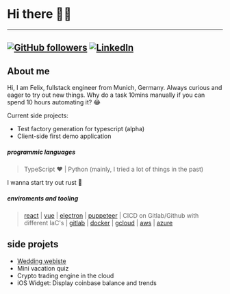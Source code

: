 # Hi there 👋🏻

---

## [![GitHub followers](https://img.shields.io/github/followers/felix-bose.svg?style=social&label=Follow&maxAge=2592000)](https://github.com/felix-bose?tab=followers) [![LinkedIn](https://img.shields.io/badge/LinkedIn-0077B5?style=flat&logo=linkedin&logoColor=white)](https://www.linkedin.com/in/felix-bose-7957561b5/)

## About me

Hi, I am Felix, fullstack engineer from Munich, Germany. Always curious and eager to try out new things. Why do a task 10mins manually if you can spend 10 hours automating it? 😂

Current side projects:
- Test factory generation for typescript (alpha)
- Client-side first demo application

##### programmic languages

> TypeScript ❤️ | Python (mainly, I tried a lot of things in the past)

I wanna start try out rust 👀

##### enviroments and tooling

> [react](https://reactjs.org/) | [vue](https://vuejs.org/) | [electron](https://www.electronjs.org/) | [puppeteer](https://github.com/puppeteer/puppeteer) | CICD on Gitlab/Github with different IaC's | [gitlab](https://about.gitlab.com) | [docker](https://www.docker.com/) | [gcloud](https://console.cloud.google.com/) | [aws](https://aws.amazon.com/) | [azure](https://azure.microsoft.com/de-de)

## side projets

- [Wedding webiste](https://github.com/felix-schaipp/wedding)
- Mini vacation quiz
- Crypto trading engine in the cloud
- iOS Widget: Display coinbase balance and trends

